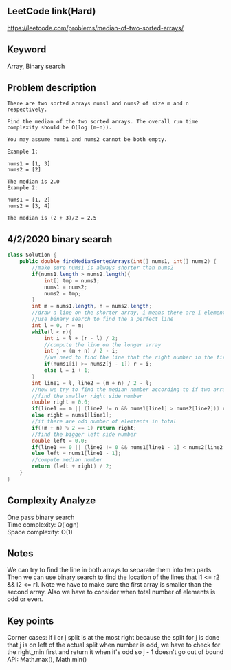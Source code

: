 ## LeetCode link(Hard)
https://leetcode.com/problems/median-of-two-sorted-arrays/

## Keyword
Array, Binary search

## Problem description
```
There are two sorted arrays nums1 and nums2 of size m and n respectively.

Find the median of the two sorted arrays. The overall run time complexity should be O(log (m+n)).

You may assume nums1 and nums2 cannot be both empty.

Example 1:

nums1 = [1, 3]
nums2 = [2]

The median is 2.0
Example 2:

nums1 = [1, 2]
nums2 = [3, 4]

The median is (2 + 3)/2 = 2.5
```
## 4/2/2020 binary search

```java
class Solution {
    public double findMedianSortedArrays(int[] nums1, int[] nums2) {
        //make sure nums1 is always shorter than nums2
        if(nums1.length > nums2.length){
            int[] tmp = nums1;
            nums1 = nums2;
            nums2 = tmp;
        }
        int m = nums1.length, n = nums2.length;
        //draw a line on the shorter array, i means there are i elements on its left in the array
        //use binary search to find the a perfect line
        int l = 0, r = m;
        while(l < r){
            int i = l + (r - l) / 2;
            //compute the line on the longer array
            int j = (m + n) / 2 - i;
            //we need to find the line that the right number in the first array is barely bigger or equal to the left number in the second array
            if(nums1[i] >= nums2[j - 1]) r = i;
            else l = i + 1;
        }
        int line1 = l, line2 = (m + n) / 2 - l;
        //now we try to find the median number according to if two arrays have odd or even number of elements
        //find the smaller right side number
        double right = 0.0;
        if(line1 == m || (line2 != n && nums1[line1] > nums2[line2])) right = nums2[line2];
        else right = nums1[line1];
        //if there are odd number of elemtents in total
        if((m + n) % 2 == 1) return right;
        //find the bigger left side number
        double left = 0.0;
        if(line1 == 0 || (line2 != 0 && nums1[line1 - 1] < nums2[line2 - 1])) left = nums2[line2 - 1];
        else left = nums1[line1 - 1];
        //compute median number
        return (left + right) / 2;
    }
}
```

## Complexity Analyze
One pass binary search\
Time complexity: O(logn)\
Space complexity: O(1)

## Notes
We can try to find the line in both arrays to separate them into two parts. Then we can use binary search to find the location of the lines that l1 <= r2 && l2 <= r1. Note we have to make sure the first array is smaller than the second array. Also we have to consider when total number of elements is odd or even.

## Key points
Corner cases: if i or j split is at the most right because the split for j is done that j is on left of the actual split when number is odd, we have to check for the right_min first and return it when it's odd so j - 1 doesn't go out of bound\
API: Math.max(), Math.min()
